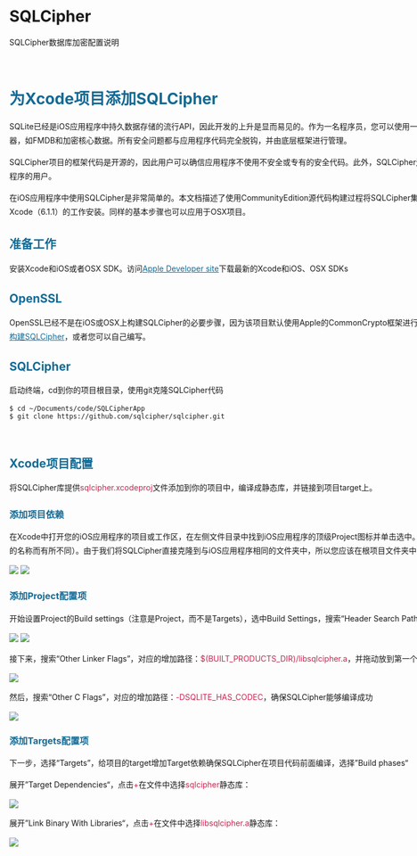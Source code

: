 # SQLCipher
SQLCipher数据库加密配置说明

<!DOCTYPE html>
<html>
<body>
<div style="width: 1200px;">
	<br>
	<h1 style="color: #146a94;">为Xcode项目添加SQLCipher</h1>
	<p style="line-height: 25px;">SQLite已经是iOS应用程序中持久数据存储的流行API，因此开发的上升是显而易见的。作为一名程序员，您可以使用一个稳定的，经过充分记录的API，它可以在Objective-C中提供许多好的包装器，如FMDB和加密核心数据。所有安全问题都与应用程序代码完全脱钩，并由底层框架进行管理。
	<p style="line-height: 25px;">SQLCipher项目的框架代码是开源的，因此用户可以确信应用程序不使用不安全或专有的安全代码。此外，SQLCipher还可以在Android，Linux，OSX和Windows上编译，用于开发跨平台应用程序的用户。</p>
	<p style="line-height: 25px;">在iOS应用程序中使用SQLCipher是非常简单的。本文档描述了使用CommunityEdition源代码构建过程将SQLCipher集成到现有的iOS项目中。本教程假定您熟悉基本的iOS应用程序开发和Xcode（6.1.1）的工作安装。同样的基本步骤也可以应用于OSX项目。</p>
	<h2 style="color: #146a94;">准备工作</h2>
	<p style="line-height: 25px;">安装Xcode和iOS或者OSX SDK。访问<a style="color: #146a94;" href="https://developer.apple.com/xcode/">Apple Developer site</a>下载最新的Xcode和iOS、OSX SDKs</p>
	<h2 style="color: #146a94;">OpenSSL</h2>
	<p style="line-height: 25px;">OpenSSL已经不是在iOS或OSX上构建SQLCipher的必要步骤，因为该项目默认使用Apple的CommonCrypto框架进行硬件加速加密。如果您愿意，您仍然可以使用<a style="color: #146a94;" href="https://www.zetetic.net/blog/2013/6/27/sqlcipher-220-release.html">其他加密程序（如OpenSSL）构建SQLCipher</a>，或者您可以自己编写。</p>
	<h2 style="color: #146a94;">SQLCipher</h2>
	<p style="line-height: 25px;">启动终端，cd到你的项目根目录，使用git克隆SQLCipher代码</p>
	<pre><code>$ cd ~/Documents/code/SQLCipherApp
$ git clone https://github.com/sqlcipher/sqlcipher.git</code></pre>
<br>
	<h2 style="color: #146a94;">Xcode项目配置</h2>
	<p style="line-height: 25px;">将SQLCipher库提供<font color="#c7254e">sqlcipher.xcodeproj</font>文件添加到你的项目中，编译成静态库，并链接到项目target上。</p>
	<h3 style="color: #146a94;">添加项目依赖</h3>
	<p style="line-height: 25px;">在Xcode中打开您的iOS应用程序的项目或工作区，在左侧文件目录中找到iOS应用程序的顶级Project图标并单击选中。右键单击该处，然后选择<font color="#146a94">“Add Files to 'XXX'”</font>（XXX将根据您的应用程序的名称而有所不同）。由于我们将SQLCipher直接克隆到与iOS应用程序相同的文件夹中，所以您应该在根项目文件夹中看到一个<font color="#c7254e">sqlcipher</font>文件夹。打开此文件夹并选择<font color="#c7254e">sqlcipher.xcodeproj</font>:</p>
	<img src="https://github.com/jakajacky/SQLCipher/blob/master/img/add-sqlcipher-project-file.png"></img>
	<img src="https://github.com/jakajacky/SQLCipher/blob/master/img/select-sqlcipher-project-file.png"></img>
<br>
	<h3 style="color: #146a94;">添加Project配置项</h3>
	<p style="line-height: 25px;">开始设置Project的Build settings（注意是Project，而不是Targets），选中Build Settings，搜索“Header Search Paths”，对应的增加路径：<font color="#c7254e">$(PROJECT_DIR)/sqlcipher</font>:</p>
	<img src="https://github.com/jakajacky/SQLCipher/blob/master/img/tech.png"></img>
	<img src="https://github.com/jakajacky/SQLCipher/blob/master/img/sqlcipher-xcode-header-search-paths.png"></img>
	<p style="line-height: 25px;">接下来，搜索“Other Linker Flags”，对应的增加路径：<font color="#c7254e">$(BUILT_PRODUCTS_DIR)/libsqlcipher.a</font>，并拖动放到第一个位置，以确保SQLCipher是第一个被链入你的项目的静态库</p>
	<img src="https://github.com/jakajacky/SQLCipher/blob/master/img/sqlcipher-xcode-other-linker-flags.png"></img>
	<p style="line-height: 25px;">然后，搜索“Other C Flags”，对应的增加路径：<font color="#c7254e">-DSQLITE_HAS_CODEC</font>，确保SQLCipher能够编译成功</p>
	<img src="https://github.com/jakajacky/SQLCipher/blob/master/img/sqlcipher-xcode-other-c-flags.png"></img>
<br>
	<h3 style="color: #146a94;">添加Targets配置项</h3>
	<p style="line-height: 25px;">下一步，选择“Targets”，给项目的target增加Target依赖确保SQLCipher在项目代码前面编译，选择”Build phases“</p>
	<p style="line-height: 25px;">展开”Target Dependencies“，点击<font color="#c7254e">+</font>在文件中选择<font color="#c7254e">sqlcipher</font>静态库：</p>
	<img src="https://github.com/jakajacky/SQLCipher/blob/master/img/sqlcipher-xcode-select-target-dependency.png"></img>
	<p style="line-height: 25px;">展开”Link Binary With Libraries“，点击<font color="#c7254e">+</font>在文件中选择<font color="#c7254e">libsqlcipher.a</font>静态库：</p>
	<img src="https://github.com/jakajacky/SQLCipher/blob/master/img/sqlcipher-xcode-select-target-dependency.png"></img>


</div>
</body>
</html>
